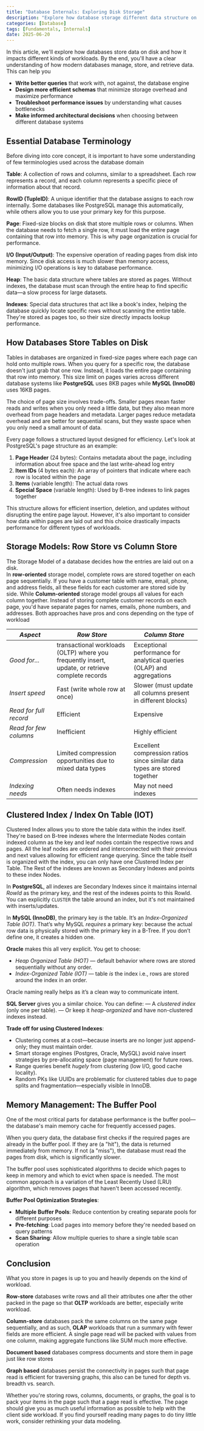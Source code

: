 ```yaml
---
title: "Database Internals: Exploring Disk Storage"
description: "Explore how database storage different data structure on disk"
categories: [Database]
tags: [Fundamentals, Internals]
date: 2025-06-20
---
```


In this article, we'll explore how databases store data on disk and how it impacts different kinds of workloads.
By the end, you'll have a clear understanding of how modern databases manage, store, and retrieve data. 
This can help you 
- **Write better queries** that work with, not against, the database engine
- **Design more efficient schemas** that minimize storage overhead and maximize performance
- **Troubleshoot performance issues** by understanding what causes bottlenecks
- **Make informed architectural decisions** when choosing between different database systems


## Essential Database Terminology

Before diving into core concept, it is important to have some understanding of few terminologies used across the database domain

**Table**: A collection of rows and columns, similar to a spreadsheet. 
Each row represents a record, and each column represents a specific piece of information about that record.

**RowID (TupleID)**: A unique identifier that the database assigns to each row internally.
Some databases like PostgreSQL manage this automatically, while others allow you to use your primary key for this purpose.

**Page**: Fixed-size blocks on disk that store multiple rows or columns. 
When the database needs to fetch a single row, it must load the entire page containing that row into memory.
This is why page organization is crucial for performance.

**I/O (Input/Output)**: The expensive operation of reading pages from disk into memory.
Since disk access is much slower than memory access, minimizing I/O operations is key to database performance.

**Heap**: The basic data structure where tables are stored as pages.
Without indexes, the database must scan through the entire heap to find specific data—a slow process for large datasets.

**Indexes**: Special data structures that act like a book's index, helping the database quickly locate specific rows without scanning the entire table.
They're stored as pages too, so their size directly impacts lookup performance.

## How Databases Store Tables on Disk
Tables in databases are organized in fixed-size pages where each page can hold onto multiple rows.
When you query for a specific row, the database doesn't just grab that one row.
Instead, it loads the entire page containing that row into memory.
This size limit on pages varies across different database systems like **PostgreSQL** uses 8KB pages while **MySQL (InnoDB)** uses 16KB pages.

The choice of page size involves trade-offs. Smaller pages mean faster reads and writes when you only need a little data, but they also mean more overhead from page headers and metadata.
Larger pages reduce metadata overhead and are better for sequential scans, but they waste space when you only need a small amount of data.

Every page follows a structured layout designed for efficiency. Let's look at PostgreSQL's page structure as an example:

1. **Page Header** (24 bytes): Contains metadata about the page, including information about free space and the last write-ahead log entry
2. **Item IDs** (4 bytes each): An array of pointers that indicate where each row is located within the page
3. **Items** (variable length): The actual data rows
4. **Special Space** (variable length): Used by B-tree indexes to link pages together

This structure allows for efficient insertion, deletion, and updates without disrupting the entire page layout.
However, it's also important to consider how data within pages are laid out and this choice drastically impacts performance for different types of workloads.

## Storage Models: Row Store vs Column Store
The Storage Model of a database decides how the entries are laid out on a disk.  
In **row-oriented** storage model, complete rows are stored together on each page sequentially.
If you have a customer table with name, email, phone, and address fields, all these fields for each customer are stored side by side.
While **Column-oriented** storage model groups all values for each column together.
Instead of storing complete customer records on each page, you'd have separate pages for names, emails, phone numbers, and addresses.
Both approaches have pros and cons depending on the type of workload

| *Aspect* | *Row Store*                                                                                      | *Column Store* |
| --- |--------------------------------------------------------------------------------------------------| --- |
| *Good for...* | transactional workloads (OLTP) where you frequently insert, update, or retrieve complete records | Exceptional performance for analytical queries (OLAP) and aggregations |
| *Insert speed* | Fast (write whole row at once) | Slower (must update all columns present in different blocks) |
| *Read for full record* | Efficient  | Expensive |
| *Read for few columns* | Inefficient  | Highly efficient |
| *Compression* | Limited compression opportunities due to mixed data types| Excellent compression ratios since similar data types are stored together |
| *Indexing needs* | Often needs indexes| May not need indexes |


## Clustered Index / Index On Table (IOT)
Clustered Index allows you to store the table data within the index itself. 
They're based on B-tree indexes where the Intermediate Nodes contain indexed column as the key and leaf nodes contain the respective rows and pages.
All the leaf nodes are ordered and interconnected with their previous and next values allowing for efficient range querying.
Since the table itself is organized with the index, you can only have one Clustered Index per Table. 
The Rest of the indexes are known as Secondary Indexes and points to these index Nodes.

In **PostgreSQL**, all indexes are Secondary Indexes since it maintains internal *RowId* as the primary key, and the rest of the indexes points to this RowId. You can explicitly `CLUSTER` the table around an index, but it's not maintained with inserts/updates.

In **MySQL (InnoDB)**, the primary key *is* the table. It’s an *Index-Organized Table (IOT)*. That’s why MySQL *requires* a primary key: because the actual row data is physically stored with the primary key in a B-Tree. If you don’t define one, it creates a hidden one.

**Oracle** makes this all very explicit. You get to choose:
  - *Heap Organized Table (HOT)* — default behavior where rows are stored sequentially without any order.
  - *Index-Organized Table (IOT)* — table *is* the index i.e., rows are stored around the index in an order.

Oracle naming really helps as it’s a clean way to communicate intent.
    
**SQL Server** gives you a similar choice. You can define:
    — A *clustered index* (only one per table).
    — Or keep it *heap-organized* and have non-clustered indexes instead.

**Trade off for using Clustered Indexes**:

- Clustering comes at a cost—because inserts are no longer just append-only; they must maintain order.
- Smart storage engines (Postgres, Oracle, MySQL) avoid naive insert strategies by pre-allocating space (page management) for future rows.
- Range queries benefit *hugely* from clustering (low I/O, good cache locality).
- Random PKs like UUIDs are problematic for clustered tables due to page splits and fragmentation—especially visible in InnoDB.


## Memory Management: The Buffer Pool

One of the most critical parts for database performance is the buffer pool—the database's main memory cache for frequently accessed pages.

When you query data, the database first checks if the required pages are already in the buffer pool.
If they are (a "hit"), the data is returned immediately from memory.
If not (a "miss"), the database must read the pages from disk, which is significantly slower.

The buffer pool uses sophisticated algorithms to decide which pages to keep in memory and which to evict when space is needed.
The most common approach is a variation of the Least Recently Used (LRU) algorithm, which removes pages that haven't been accessed recently.

**Buffer Pool Optimization Strategies**:

- **Multiple Buffer Pools**: Reduce contention by creating separate pools for different purposes
- **Pre-fetching**: Load pages into memory before they're needed based on query patterns
- **Scan Sharing**: Allow multiple queries to share a single table scan operation


## Conclusion
What you store in pages is up to you and heavily depends on the kind of workload.

**Row-store** databases write rows and all their attributes one after the other packed in the page so that **OLTP** workloads are better, especially write workload.

**Column-store** databases pack the same columns on the same page sequentially, and as such, **OLAP** workloads that run a summary with fewer fields are more efficient. A single page read will be packed with values from one column, making aggregate functions like SUM much more effective.

**Document based** databases compress documents and store them in page just like row stores

**Graph based** databases persist the connectivity in pages such that page read is efficient for traversing graphs, this also can be tuned for depth vs. breadth vs. search.

Whether you're storing rows, columns, documents, or graphs, the goal is to pack your items in the page such that a page read is effective. 
The page should give you as much useful information as possible to help with the client side workload.
If you find yourself reading many pages to do tiny little work, consider rethinking your data modeling.